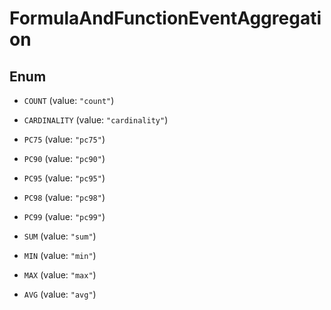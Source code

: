 

# FormulaAndFunctionEventAggregation

## Enum


* `COUNT` (value: `"count"`)

* `CARDINALITY` (value: `"cardinality"`)

* `PC75` (value: `"pc75"`)

* `PC90` (value: `"pc90"`)

* `PC95` (value: `"pc95"`)

* `PC98` (value: `"pc98"`)

* `PC99` (value: `"pc99"`)

* `SUM` (value: `"sum"`)

* `MIN` (value: `"min"`)

* `MAX` (value: `"max"`)

* `AVG` (value: `"avg"`)




